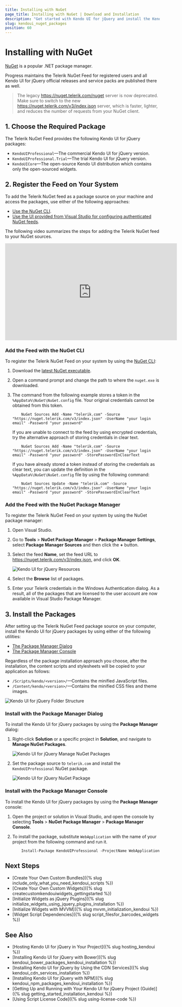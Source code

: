 ```yaml
---
title: Installing with NuGet
page_title: Installing with NuGet | Download and Installation 
description: "Get started with Kendo UI for jQuery and install the Kendo UI Professional or Kendo UI Core NuGet packages."
slug: kendoui_nuget_packages
position: 60
---
```


# Installing with NuGet

[NuGet](https://www.nuget.org) is a popular .NET package manager. 

Progress maintains the Telerik NuGet Feed for registered users and all Kendo UI for jQuery official releases and service packs are published there as well.

>The legacy https://nuget.telerik.com/nuget server is now deprecated. Make sure to switch to the new https://nuget.telerik.com/v3/index.json server, which is faster, lighter, and reduces the number of requests from your NuGet client.

## 1. Choose the Required Package

The Telerik NuGet Feed provides the following Kendo UI for jQuery packages:

* `KendoUIProfessional`&mdash;The commercial Kendo UI for jQuery version.
* `KendoUIProfessional.Trial`&mdash;The trial Kendo UI for jQuery version.
* `KendoUICore`&mdash;The open-source Kendo UI distribution which contains only the open-sourced widgets.

## 2. Register the Feed on Your System

To add the Telerik NuGet feed as a package source on your machine and access the packages, use either of the following approaches:

* [Use the NuGet CLI](#add-the-feed-with-the-nuget-cli).
* [Use the UI provided from Visual Studio for configuring authenticated NuGet feeds](#add-the-feed-with-the-nuget-package-manager).

The following video summarizes the steps for adding the Telerik NuGet feed to your NuGet sources.

<iframe width="560" height="315" src="https://www.youtube.com/embed/c3m_BLMXNDk" frameborder="0" allow="accelerometer; autoplay; encrypted-media; gyroscope; picture-in-picture" allowfullscreen></iframe>

### Add the Feed with the NuGet CLI

To register the Telerik NuGet Feed on your system by using the [NuGet CLI](http://docs.nuget.org/consume/Command-Line-Reference):

1. Download the [latest NuGet executable](https://dist.nuget.org/win-x86-commandline/latest/nuget.exe).
1. Open a command prompt and change the path to where the `nuget.exe` is downloaded.
1. The command from the following example stores a token in the `%AppData%\NuGet\NuGet.config` file. Your original credentials cannot be obtained from this token.

    ```
        NuGet Sources Add -Name "telerik.com" -Source "https://nuget.telerik.com/v3/index.json" -UserName "your login email" -Password "your password"
    ```

    If you are unable to connect to the feed by using encrypted credentials, try the alternative approach of storing credentials in clear text.

    ```
        NuGet Sources Add -Name "telerik.com" -Source "https://nuget.telerik.com/v3/index.json" -UserName "your login email" -Password "your password" -StorePasswordInClearText
    ```

    If you have already stored a token instead of storing the credentials as clear text, you can update the definition in the `%AppData%\NuGet\NuGet.config` file by using the following command:

    ```
        NuGet Sources Update -Name "telerik.com" -Source "https://nuget.telerik.com/v3/index.json" -UserName "your login email" -Password "your password" -StorePasswordInClearText
    ```

### Add the Feed with the NuGet Package Manager

To register the Telerik NuGet Feed on your system by using the NuGet package manager: 

1. Open Visual Studio.
1. Go to **Tools** > **NuGet Package Manager** > **Package Manager Settings**, select **Package Manager Sources** and then click the **+** button.
1. Select the feed **Name**, set the feed URL to https://nuget.telerik.com/v3/index.json, and click **OK**.

    ![Kendo UI for jQuery Resources](../../images/add-nuget-package-source.png)

1. Select the **Browse** list of packages.
1. Enter your Telerik credentials in the Windows Authentication dialog. As a result, all of the packages that are licensed to the user account are now available in Visual Studio Package Manager.

## 3. Install the Packages

After setting up the Telerik NuGet Feed package source on your computer, install the Kendo UI for jQuery packages by using either of the following utilities:

* [The Package Manager Dialog](#install-with-the-package-manager-dialog)
* [The Package Manager Console](#install-with-the-package-manager-console)

Regardless of the package installation approach you choose, after the installation, the content scripts and stylesheets will be copied to your application as follows:

* `/Scripts/kendo/<version>/`&mdash;Contains the minified JavaScript files.
* `/Content/kendo/<version>/`&mdash;Contains the minified CSS files and theme images.

![Kendo UI for jQuery Folder Structure](../../images/kendo-folder-structure.png)

### Install with the Package Manager Dialog

To install the Kendo UI for jQuery packages by using the **Package Manager** dialog:  

1. Right-click **Solution** or a specific project in **Solution**, and navigate to **Manage NuGet Packages**.

    ![Kendo UI for jQuery Manage NuGet Packages](../../images/manage-nuget-packages.png)

1. Set the package source to `telerik.com` and install the `KendoUIProfessional` NuGet package.

    ![Kendo UI for jQuery NuGet Package](../../images/kendo-ui-package.png)

### Install with the Package Manager Console

To install the Kendo UI for jQuery packages by using the **Package Manager** console:

1. Open the project or solution in Visual Studio, and open the console by selecting **Tools** > **NuGet Package Manager** > **Package Manager Console**.
1. To install the package, substitute `WebApplication` with the name of your project from the following command and run it.

    ```
        Install-Package KendoUIProfessional -ProjectName WebApplication
    ```

## Next Steps

* [Create Your Own Custom Bundles]({% slug include_only_what_you_need_kendoui_scripts %})
* [Create Your Own Custom Widgets]({% slug createcustomkendouiwidgets_gettingstarted %})
* [Initialize Widgets as jQuery Plugins]({% slug initialize_widgets_using_jquery_plugins_installation %})
* [Initialize Widgets with MVVM]({% slug mvvm_initialization_kendoui %})
* [Widget Script Dependencies]({% slug script_filesfor_barcodes_widgets %})

## See Also

* [Hosting Kendo UI for jQuery in Your Project]({% slug hosting_kendoui %})
* [Installing Kendo UI for jQuery with Bower]({% slug kendoui_bower_packages_kendoui_installation %})
* [Installing Kendo UI for jQuery by Using the CDN Services]({% slug kendoui_cdn_services_installation %})
* [Installing Kendo UI for jQuery with NPM]({% slug kendoui_npm_packages_kendoui_installation %})
* [Getting Up and Running with Your Kendo UI for jQuery Project (Guide)]({% slug getting_started_installation_kendoui %})
* [Using Script License Code]({% slug using-license-code %})
